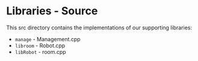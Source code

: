 # Libraries - Source
This src directory contains the implementations of our supporting libraries:
- `manage` - Management.cpp
- `libroom` - Robot.cpp
- `libRobot` - room.cpp